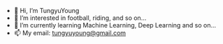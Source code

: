 - 👋 Hi, I’m TungyuYoung
- 👀 I’m interested in football, riding, and so on...
- 🌱 I’m currently learning Machine Learning, Deep Learning and so on...
- 📫 My email: tungyuyoung@gmail.com

<!---
TungyuYoung/TungyuYoung is a ✨ special ✨ repository because its `README.md` (this file) appears on your GitHub profile.
You can click the Preview link to take a look at your changes.
--->
